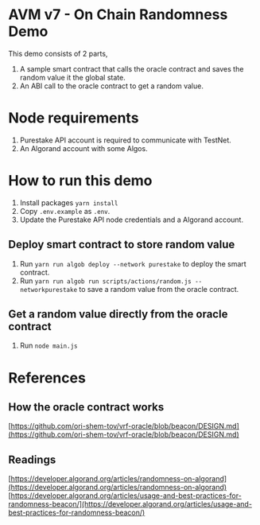 # AVM v7 - On Chain Randomness Demo
This demo consists of 2 parts,

1. A sample smart contract that calls the oracle contract and saves the random value it the global state.
2. An ABI call to the oracle contract to get a random value.

# Node requirements
1. Purestake API account is required to communicate with TestNet.
2. An Algorand account with some Algos.

# How to run this demo
1. Install packages `yarn install`
2. Copy `.env.example` as `.env`. 
3. Update the Purestake API node credentials and a Algorand account.

## Deploy smart contract to store random value
1. Run `yarn run algob deploy --network purestake` to deploy the smart contract.
2. Run `yarn run algob run scripts/actions/random.js --networkpurestake` to save a random value from the oracle contract.

## Get a random value directly from the oracle contract
1. Run `node main.js`

# References

## How the oracle contract works
[https://github.com/ori-shem-tov/vrf-oracle/blob/beacon/DESIGN.md](https://github.com/ori-shem-tov/vrf-oracle/blob/beacon/DESIGN.md)

## Readings
[https://developer.algorand.org/articles/randomness-on-algorand](https://developer.algorand.org/articles/randomness-on-algorand)
[https://developer.algorand.org/articles/usage-and-best-practices-for-randomness-beacon/](https://developer.algorand.org/articles/usage-and-best-practices-for-randomness-beacon/)


